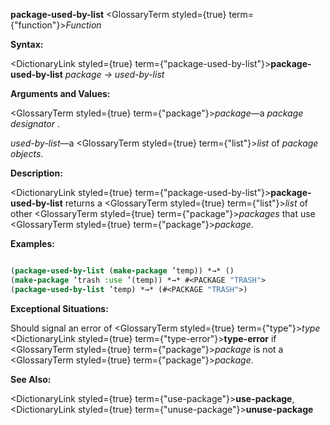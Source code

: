 **package-used-by-list** <GlossaryTerm styled={true} term={"function"}><i>Function</i></GlossaryTerm> 



**Syntax:** 



<DictionaryLink styled={true} term={"package-used-by-list"}><b>package-used-by-list</b></DictionaryLink> *package → used-by-list* 



**Arguments and Values:** 



<GlossaryTerm styled={true} term={"package"}><i>package</i></GlossaryTerm>—a *package designator* . 



*used-by-list*—a <GlossaryTerm styled={true} term={"list"}><i>list</i></GlossaryTerm> of *package objects*. 



**Description:** 



<DictionaryLink styled={true} term={"package-used-by-list"}><b>package-used-by-list</b></DictionaryLink> returns a <GlossaryTerm styled={true} term={"list"}><i>list</i></GlossaryTerm> of other <GlossaryTerm styled={true} term={"package"}><i>packages</i></GlossaryTerm> that use <GlossaryTerm styled={true} term={"package"}><i>package</i></GlossaryTerm>. 



**Examples:**
```lisp

(package-used-by-list (make-package ’temp)) *→* () 
(make-package ’trash :use ’(temp)) *→* #<PACKAGE "TRASH"> 
(package-used-by-list ’temp) *→* (#<PACKAGE "TRASH">) 

```
**Exceptional Situations:** 



Should signal an error of <GlossaryTerm styled={true} term={"type"}><i>type</i></GlossaryTerm> <DictionaryLink styled={true} term={"type-error"}><b>type-error</b></DictionaryLink> if <GlossaryTerm styled={true} term={"package"}><i>package</i></GlossaryTerm> is not a <GlossaryTerm styled={true} term={"package"}><i>package</i></GlossaryTerm>. 



**See Also:** 



<DictionaryLink styled={true} term={"use-package"}><b>use-package</b></DictionaryLink>, <DictionaryLink styled={true} term={"unuse-package"}><b>unuse-package</b></DictionaryLink> 







 



 



